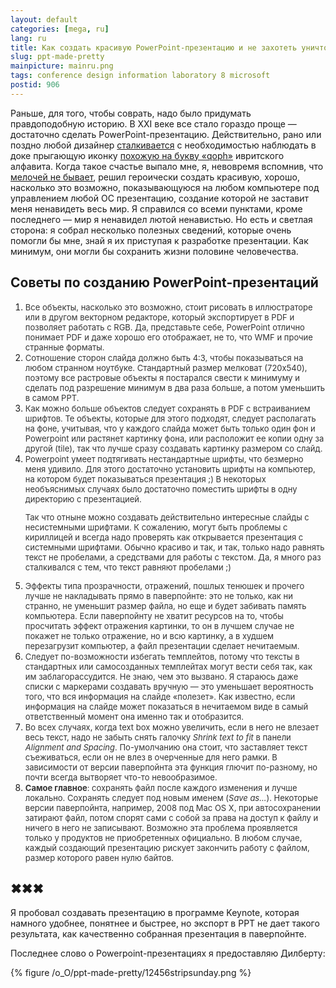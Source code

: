 ```yaml
---
layout: default
categories: [mega, ru]
lang: ru
title: Как создать красивую PowerPoint-презентацию и не захотеть уничтожить все человечество
slug: ppt-made-pretty
mainpicture: mainru.png
tags: conference design information laboratory 8 microsoft 
postid: 906
---
```



Раньше, для того, чтобы соврать,  надо было придумать правдоподобную историю. В XXI веке все стало гораздо проще — достаточно сделать PowerPoint-презентацию. Действительно, рано или поздно любой дизайнер <a href="/mega/micro-n-soft/">сталкивается</a> с необходимостью наблюдать в доке прыгающую иконку <a href="/mega/mibrew/">похожую на букву «qoph»</a> ивритского алфавита. Когда такое счастье выпало мне, я, невовремя вспомнив, что <a href="/mega/alan-jobs/">мелочей не бывает</a>, решил героически создать красивую, хорошо, насколько это возможно, показывающуюся на любом компьютере под управлением любой ОС презентацию, создание которой не заставит меня ненавидеть весь мир. Я справился со всеми пунктами, кроме последнего — мир я ненавидел лютой ненавистью. Но есть и светлая сторона: я собрал несколько полезных сведений, которые очень помогли бы мне, знай я их приступая к разработке презентации. Как минимум, они могли бы сохранить жизни половине человечества.<!--more-->



## Советы по созданию PowerPoint-презентаций

<ol class="postlist">
<li><span style="font-size: 13px; color: #333;">Все объекты, насколько это возможно, стоит рисовать в иллюстраторе или в другом векторном редакторе, который экспортирует в PDF и позволяет работать с RGB. Да, представьте себе, PowerPoint отлично понимает PDF и даже хорошо его отображает, не то, что WMF и прочие странные форматы.</span></li><li><span style="font-size: 13px; color: #333;">Сотношение сторон слайда должно быть 4:3, чтобы показываться на любом странном ноутбуке. Стандартный размер мелковат (720x540), поэтому все растровые объекты я постарался свести к минимуму и сделать под разрешение минимум в два раза больше, а потом уменьшить в самом PPT.</span></li><li><span style="font-size: 13px; color: #333;">Как можно больше объектов следует сохранять в PDF с встраиванием шрифтов. Те объекты, которые для этого подходят, следует располагать на фоне, учитывая, что у каждого слайда может быть только один фон и Powerpoint или растянет картинку фона, или расположит ее копии одну за другой (tile), так что лучше сразу создавать картинку размером со слайд.</span></li><li><span style="font-size: 13px; color: #333;">Powerpoint умеет подтягивать нестандартные шрифты, что безмерно меня удивило. Для этого достаточно установить шрифты на компьютер, на котором будет показываться презентация ;) В некоторых необъяснимых случаях было достаточно поместить шрифты в одну директорию с презентацией. 

Так что отныне можно создавать действительно интересные слайды с несистемными шрифтами. К сожалению, могут быть проблемы с кириллицей и всегда надо проверять как открывается презентация с системными шрифтами. Обычно красиво и так, и так, только надо равнять текст не пробелами, а средствами для работы с текстом. Да, я много раз сталкивался с тем, что текст равняют пробелами ;)</span></li><li><span style="font-size: 13px; color: #333;">Эффекты типа прозрачности, отражений, пошлых тенюшек и прочего лучше не накладывать прямо в паверпойнте: это не только, как ни странно, не уменьшит размер файла, но еще и будет забивать память компьютера. Если паверпойнту не хватит ресурсов на то, чтобы просчитать эффект отражения картинки, то он в лучшем случае не покажет не только отражение, но и всю картинку, а в худшем перезагрузит компьютер, а файл презентации сделает нечитаемым.</span></li><li><span style="font-size: 13px; color: #333;">Следует по-возможности избегать темплейтов, потому что тексты в стандартных или самосозданных темплейтах могут вести себя так, как им заблагорассудится. Не знаю, чем это вызвано. Я стараюсь даже списки с маркерами создавать вручную — это уменьшает вероятность того, что вся информация на слайде «полезет». Как известно, если информация на слайде может показаться в нечитаемом виде в самый ответственный момент она именно так и отобразится.</span></li><li><span style="font-size: 13px; color: #333;">Во всех случаях, когда text box можно увеличить, если в него не влезает весь текст,  надо не забыть снять галочку <i>Shrink text to fit</i> в панели <i>Alignment and Spacing</i>. По-умолчанию она стоит, что заставляет текст съеживаться, если он не влез в очерченные для него рамки. В зависимости от  версии паверпойнта эта функция глючит по-разному, но почти всегда вытворяет что-то невообразимое.</span></li><li><span style="font-size: 13px; color: #333;"><b>Самое главное</b>: сохранять файл после каждого изменения и лучше локально. Сохранять следует под новым именем (<i>Save as…</i>). Некоторые версии паверпойнта, например, 2008 под Mac OS X, при автосохранении затирают файл, потом спорят сами с собой за права на доступ к файлу и ничего в него не записывают. Возможно эта проблема проявляется только у продуктов не приобретенных официально. В любом случае, каждый создающий презентацию рискует закончить работу с файлом, размер которого равен нулю байтов.</span></li></ol>



## ✖✖✖

Я пробовал создавать презентацию в программе Keynote, которая намного удобнее, понятнее и быстрее, но экспорт в PPT не дает такого результата, как качественно собранная презентация в паверпойнте.

Последнее слово о Powerpoint-презентациях я предоставляю Дилберту:



{% figure /o_O/ppt-made-pretty/12456stripsunday.png %}

